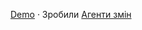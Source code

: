 [Demo](https://agentyzmin.github.io/a3-tools/a3_translit/) · Зробили [Агенти змін](http://a3.kyiv.ua)
